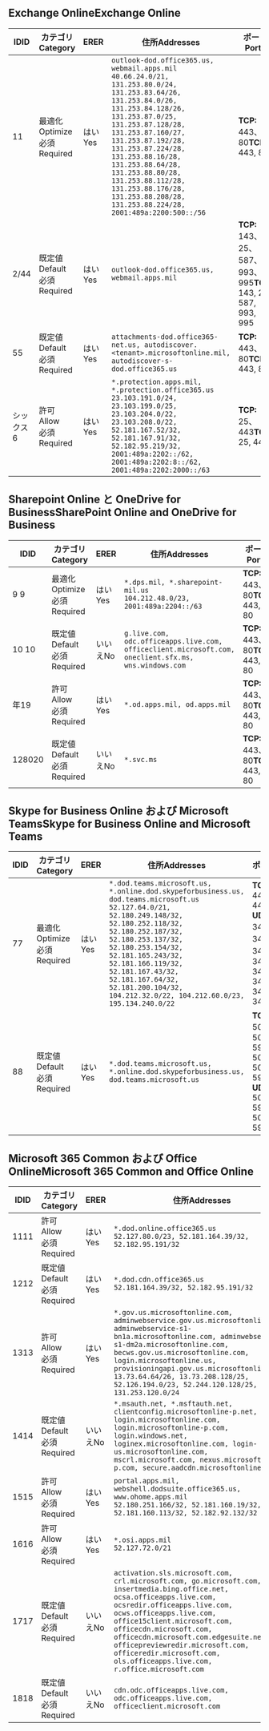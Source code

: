 <!--THIS FILE IS AUTOMATICALLY GENERATED. MANUAL CHANGES WILL BE OVERWRITTEN.-->
<!--Please contact the Office 365 Endpoints team with any questions.-->
<!--USGovDoD endpoints version 2019052800-->
<!--File generated 2019-05-28 11:00:08.3286-->

## <a name="exchange-online"></a><span data-ttu-id="00d07-101">Exchange Online</span><span class="sxs-lookup"><span data-stu-id="00d07-101">Exchange Online</span></span>

<span data-ttu-id="00d07-102">ID</span><span class="sxs-lookup"><span data-stu-id="00d07-102">ID</span></span> | <span data-ttu-id="00d07-103">カテゴリ</span><span class="sxs-lookup"><span data-stu-id="00d07-103">Category</span></span> | <span data-ttu-id="00d07-104">ER</span><span class="sxs-lookup"><span data-stu-id="00d07-104">ER</span></span> | <span data-ttu-id="00d07-105">住所</span><span class="sxs-lookup"><span data-stu-id="00d07-105">Addresses</span></span> | <span data-ttu-id="00d07-106">ポート</span><span class="sxs-lookup"><span data-stu-id="00d07-106">Ports</span></span>
-- | -------------------- | --- | ---------------------------------------------------------------------------------------------------------------------------------------------------------------------------------------------------------------------------------------------------------------------------------------------------------------------------------------------------------------------------------------------- | -------------------------------
<span data-ttu-id="00d07-107">1</span><span class="sxs-lookup"><span data-stu-id="00d07-107">1</span></span> | <span data-ttu-id="00d07-108">最適化</span><span class="sxs-lookup"><span data-stu-id="00d07-108">Optimize</span></span><BR><span data-ttu-id="00d07-109">必須</span><span class="sxs-lookup"><span data-stu-id="00d07-109">Required</span></span> | <span data-ttu-id="00d07-110">はい</span><span class="sxs-lookup"><span data-stu-id="00d07-110">Yes</span></span> | `outlook-dod.office365.us, webmail.apps.mil`<BR>`40.66.24.0/21, 131.253.80.0/24, 131.253.83.64/26, 131.253.84.0/26, 131.253.84.128/26, 131.253.87.0/25, 131.253.87.128/28, 131.253.87.160/27, 131.253.87.192/28, 131.253.87.224/28, 131.253.88.16/28, 131.253.88.64/28, 131.253.88.80/28, 131.253.88.112/28, 131.253.88.176/28, 131.253.88.208/28, 131.253.88.224/28, 2001:489a:2200:500::/56` | <span data-ttu-id="00d07-111">**TCP:** 443、80</span><span class="sxs-lookup"><span data-stu-id="00d07-111">**TCP:** 443, 80</span></span>
<span data-ttu-id="00d07-112">2/4</span><span class="sxs-lookup"><span data-stu-id="00d07-112">4</span></span> | <span data-ttu-id="00d07-113">既定値</span><span class="sxs-lookup"><span data-stu-id="00d07-113">Default</span></span><BR><span data-ttu-id="00d07-114">必須</span><span class="sxs-lookup"><span data-stu-id="00d07-114">Required</span></span> | <span data-ttu-id="00d07-115">はい</span><span class="sxs-lookup"><span data-stu-id="00d07-115">Yes</span></span> | `outlook-dod.office365.us, webmail.apps.mil` | <span data-ttu-id="00d07-116">**TCP:** 143、25、587、993、995</span><span class="sxs-lookup"><span data-stu-id="00d07-116">**TCP:** 143, 25, 587, 993, 995</span></span>
<span data-ttu-id="00d07-117">5</span><span class="sxs-lookup"><span data-stu-id="00d07-117">5</span></span> | <span data-ttu-id="00d07-118">既定値</span><span class="sxs-lookup"><span data-stu-id="00d07-118">Default</span></span><BR><span data-ttu-id="00d07-119">必須</span><span class="sxs-lookup"><span data-stu-id="00d07-119">Required</span></span> | <span data-ttu-id="00d07-120">はい</span><span class="sxs-lookup"><span data-stu-id="00d07-120">Yes</span></span> | `attachments-dod.office365-net.us, autodiscover.<tenant>.microsoftonline.mil, autodiscover-s-dod.office365.us` | <span data-ttu-id="00d07-121">**TCP:** 443、80</span><span class="sxs-lookup"><span data-stu-id="00d07-121">**TCP:** 443, 80</span></span>
<span data-ttu-id="00d07-122">シックス</span><span class="sxs-lookup"><span data-stu-id="00d07-122">6</span></span> | <span data-ttu-id="00d07-123">許可</span><span class="sxs-lookup"><span data-stu-id="00d07-123">Allow</span></span><BR><span data-ttu-id="00d07-124">必須</span><span class="sxs-lookup"><span data-stu-id="00d07-124">Required</span></span> | <span data-ttu-id="00d07-125">はい</span><span class="sxs-lookup"><span data-stu-id="00d07-125">Yes</span></span> | `*.protection.apps.mil, *.protection.office365.us`<BR>`23.103.191.0/24, 23.103.199.0/25, 23.103.204.0/22, 23.103.208.0/22, 52.181.167.52/32, 52.181.167.91/32, 52.182.95.219/32, 2001:489a:2202::/62, 2001:489a:2202:8::/62, 2001:489a:2202:2000::/63` | <span data-ttu-id="00d07-126">**TCP:** 25、443</span><span class="sxs-lookup"><span data-stu-id="00d07-126">**TCP:** 25, 443</span></span>

## <a name="sharepoint-online-and-onedrive-for-business"></a><span data-ttu-id="00d07-127">Sharepoint Online と OneDrive for Business</span><span class="sxs-lookup"><span data-stu-id="00d07-127">SharePoint Online and OneDrive for Business</span></span>

<span data-ttu-id="00d07-128">ID</span><span class="sxs-lookup"><span data-stu-id="00d07-128">ID</span></span> | <span data-ttu-id="00d07-129">カテゴリ</span><span class="sxs-lookup"><span data-stu-id="00d07-129">Category</span></span> | <span data-ttu-id="00d07-130">ER</span><span class="sxs-lookup"><span data-stu-id="00d07-130">ER</span></span> | <span data-ttu-id="00d07-131">住所</span><span class="sxs-lookup"><span data-stu-id="00d07-131">Addresses</span></span> | <span data-ttu-id="00d07-132">ポート</span><span class="sxs-lookup"><span data-stu-id="00d07-132">Ports</span></span>
-- | -------------------- | --- | ---------------------------------------------------------------------------------------------------- | ----------------
<span data-ttu-id="00d07-133">9 </span><span class="sxs-lookup"><span data-stu-id="00d07-133">9</span></span> | <span data-ttu-id="00d07-134">最適化</span><span class="sxs-lookup"><span data-stu-id="00d07-134">Optimize</span></span><BR><span data-ttu-id="00d07-135">必須</span><span class="sxs-lookup"><span data-stu-id="00d07-135">Required</span></span> | <span data-ttu-id="00d07-136">はい</span><span class="sxs-lookup"><span data-stu-id="00d07-136">Yes</span></span> | `*.dps.mil, *.sharepoint-mil.us`<BR>`104.212.48.0/23, 2001:489a:2204::/63` | <span data-ttu-id="00d07-137">**TCP:** 443、80</span><span class="sxs-lookup"><span data-stu-id="00d07-137">**TCP:** 443, 80</span></span>
<span data-ttu-id="00d07-138">10 </span><span class="sxs-lookup"><span data-stu-id="00d07-138">10</span></span> | <span data-ttu-id="00d07-139">既定値</span><span class="sxs-lookup"><span data-stu-id="00d07-139">Default</span></span><BR><span data-ttu-id="00d07-140">必須</span><span class="sxs-lookup"><span data-stu-id="00d07-140">Required</span></span> | <span data-ttu-id="00d07-141">いいえ</span><span class="sxs-lookup"><span data-stu-id="00d07-141">No</span></span> | `g.live.com, odc.officeapps.live.com, officeclient.microsoft.com, oneclient.sfx.ms, wns.windows.com` | <span data-ttu-id="00d07-142">**TCP:** 443、80</span><span class="sxs-lookup"><span data-stu-id="00d07-142">**TCP:** 443, 80</span></span>
<span data-ttu-id="00d07-143">年</span><span class="sxs-lookup"><span data-stu-id="00d07-143">19</span></span> | <span data-ttu-id="00d07-144">許可</span><span class="sxs-lookup"><span data-stu-id="00d07-144">Allow</span></span><BR><span data-ttu-id="00d07-145">必須</span><span class="sxs-lookup"><span data-stu-id="00d07-145">Required</span></span> | <span data-ttu-id="00d07-146">はい</span><span class="sxs-lookup"><span data-stu-id="00d07-146">Yes</span></span> | `*.od.apps.mil, od.apps.mil` | <span data-ttu-id="00d07-147">**TCP:** 443、80</span><span class="sxs-lookup"><span data-stu-id="00d07-147">**TCP:** 443, 80</span></span>
<span data-ttu-id="00d07-148">1280</span><span class="sxs-lookup"><span data-stu-id="00d07-148">20</span></span> | <span data-ttu-id="00d07-149">既定値</span><span class="sxs-lookup"><span data-stu-id="00d07-149">Default</span></span><BR><span data-ttu-id="00d07-150">必須</span><span class="sxs-lookup"><span data-stu-id="00d07-150">Required</span></span> | <span data-ttu-id="00d07-151">いいえ</span><span class="sxs-lookup"><span data-stu-id="00d07-151">No</span></span> | `*.svc.ms` | <span data-ttu-id="00d07-152">**TCP:** 443、80</span><span class="sxs-lookup"><span data-stu-id="00d07-152">**TCP:** 443, 80</span></span>

## <a name="skype-for-business-online-and-microsoft-teams"></a><span data-ttu-id="00d07-153">Skype for Business Online および Microsoft Teams</span><span class="sxs-lookup"><span data-stu-id="00d07-153">Skype for Business Online and Microsoft Teams</span></span>

<span data-ttu-id="00d07-154">ID</span><span class="sxs-lookup"><span data-stu-id="00d07-154">ID</span></span> | <span data-ttu-id="00d07-155">カテゴリ</span><span class="sxs-lookup"><span data-stu-id="00d07-155">Category</span></span> | <span data-ttu-id="00d07-156">ER</span><span class="sxs-lookup"><span data-stu-id="00d07-156">ER</span></span> | <span data-ttu-id="00d07-157">住所</span><span class="sxs-lookup"><span data-stu-id="00d07-157">Addresses</span></span> | <span data-ttu-id="00d07-158">ポート</span><span class="sxs-lookup"><span data-stu-id="00d07-158">Ports</span></span>
-- | -------------------- | --- | -------------------------------------------------------------------------------------------------------------------------------------------------------------------------------------------------------------------------------------------------------------------------------------------------------------------------------------------------------- | --------------------------------------------------
<span data-ttu-id="00d07-159">7</span><span class="sxs-lookup"><span data-stu-id="00d07-159">7</span></span> | <span data-ttu-id="00d07-160">最適化</span><span class="sxs-lookup"><span data-stu-id="00d07-160">Optimize</span></span><BR><span data-ttu-id="00d07-161">必須</span><span class="sxs-lookup"><span data-stu-id="00d07-161">Required</span></span> | <span data-ttu-id="00d07-162">はい</span><span class="sxs-lookup"><span data-stu-id="00d07-162">Yes</span></span> | `*.dod.teams.microsoft.us, *.online.dod.skypeforbusiness.us, dod.teams.microsoft.us`<BR>`52.127.64.0/21, 52.180.249.148/32, 52.180.252.118/32, 52.180.252.187/32, 52.180.253.137/32, 52.180.253.154/32, 52.181.165.243/32, 52.181.166.119/32, 52.181.167.43/32, 52.181.167.64/32, 52.181.200.104/32, 104.212.32.0/22, 104.212.60.0/23, 195.134.240.0/22` | <span data-ttu-id="00d07-163">**TCP:** 443</span><span class="sxs-lookup"><span data-stu-id="00d07-163">**TCP:** 443</span></span><BR><span data-ttu-id="00d07-164">**UDP:** 3478、3479、3480、3481</span><span class="sxs-lookup"><span data-stu-id="00d07-164">**UDP:** 3478, 3479, 3480, 3481</span></span>
<span data-ttu-id="00d07-165">8</span><span class="sxs-lookup"><span data-stu-id="00d07-165">8</span></span> | <span data-ttu-id="00d07-166">既定値</span><span class="sxs-lookup"><span data-stu-id="00d07-166">Default</span></span><BR><span data-ttu-id="00d07-167">必須</span><span class="sxs-lookup"><span data-stu-id="00d07-167">Required</span></span> | <span data-ttu-id="00d07-168">はい</span><span class="sxs-lookup"><span data-stu-id="00d07-168">Yes</span></span> | `*.dod.teams.microsoft.us, *.online.dod.skypeforbusiness.us, dod.teams.microsoft.us` | <span data-ttu-id="00d07-169">**TCP:** 5061、50000-59999</span><span class="sxs-lookup"><span data-stu-id="00d07-169">**TCP:** 5061, 50000-59999</span></span><BR><span data-ttu-id="00d07-170">**UDP:** 50000-59999</span><span class="sxs-lookup"><span data-stu-id="00d07-170">**UDP:** 50000-59999</span></span>

## <a name="microsoft-365-common-and-office-online"></a><span data-ttu-id="00d07-171">Microsoft 365 Common および Office Online</span><span class="sxs-lookup"><span data-stu-id="00d07-171">Microsoft 365 Common and Office Online</span></span>

<span data-ttu-id="00d07-172">ID</span><span class="sxs-lookup"><span data-stu-id="00d07-172">ID</span></span> | <span data-ttu-id="00d07-173">カテゴリ</span><span class="sxs-lookup"><span data-stu-id="00d07-173">Category</span></span> | <span data-ttu-id="00d07-174">ER</span><span class="sxs-lookup"><span data-stu-id="00d07-174">ER</span></span> | <span data-ttu-id="00d07-175">住所</span><span class="sxs-lookup"><span data-stu-id="00d07-175">Addresses</span></span> | <span data-ttu-id="00d07-176">ポート</span><span class="sxs-lookup"><span data-stu-id="00d07-176">Ports</span></span>
-- | ------------------- | --- | ---------------------------------------------------------------------------------------------------------------------------------------------------------------------------------------------------------------------------------------------------------------------------------------------------------------------------------------------------------------------------------------------- | ----------------
<span data-ttu-id="00d07-177">11</span><span class="sxs-lookup"><span data-stu-id="00d07-177">11</span></span> | <span data-ttu-id="00d07-178">許可</span><span class="sxs-lookup"><span data-stu-id="00d07-178">Allow</span></span><BR><span data-ttu-id="00d07-179">必須</span><span class="sxs-lookup"><span data-stu-id="00d07-179">Required</span></span> | <span data-ttu-id="00d07-180">はい</span><span class="sxs-lookup"><span data-stu-id="00d07-180">Yes</span></span> | `*.dod.online.office365.us`<BR>`52.127.80.0/23, 52.181.164.39/32, 52.182.95.191/32` | <span data-ttu-id="00d07-181">**TCP:** 443</span><span class="sxs-lookup"><span data-stu-id="00d07-181">**TCP:** 443</span></span>
<span data-ttu-id="00d07-182">12</span><span class="sxs-lookup"><span data-stu-id="00d07-182">12</span></span> | <span data-ttu-id="00d07-183">既定値</span><span class="sxs-lookup"><span data-stu-id="00d07-183">Default</span></span><BR><span data-ttu-id="00d07-184">必須</span><span class="sxs-lookup"><span data-stu-id="00d07-184">Required</span></span> | <span data-ttu-id="00d07-185">はい</span><span class="sxs-lookup"><span data-stu-id="00d07-185">Yes</span></span> | `*.dod.cdn.office365.us`<BR>`52.181.164.39/32, 52.182.95.191/32` | <span data-ttu-id="00d07-186">**TCP:** 443</span><span class="sxs-lookup"><span data-stu-id="00d07-186">**TCP:** 443</span></span>
<span data-ttu-id="00d07-187">13</span><span class="sxs-lookup"><span data-stu-id="00d07-187">13</span></span> | <span data-ttu-id="00d07-188">許可</span><span class="sxs-lookup"><span data-stu-id="00d07-188">Allow</span></span><BR><span data-ttu-id="00d07-189">必須</span><span class="sxs-lookup"><span data-stu-id="00d07-189">Required</span></span> | <span data-ttu-id="00d07-190">はい</span><span class="sxs-lookup"><span data-stu-id="00d07-190">Yes</span></span> | `*.gov.us.microsoftonline.com, adminwebservice.gov.us.microsoftonline.com, adminwebservice-s1-bn1a.microsoftonline.com, adminwebservice-s1-dm2a.microsoftonline.com, becws.gov.us.microsoftonline.com, login.microsoftonline.us, provisioningapi.gov.us.microsoftonline.com`<BR>`13.73.64.64/26, 13.73.208.128/25, 52.126.194.0/23, 52.244.120.128/25, 131.253.120.0/24` | <span data-ttu-id="00d07-191">**TCP:** 443</span><span class="sxs-lookup"><span data-stu-id="00d07-191">**TCP:** 443</span></span>
<span data-ttu-id="00d07-192">14</span><span class="sxs-lookup"><span data-stu-id="00d07-192">14</span></span> | <span data-ttu-id="00d07-193">既定値</span><span class="sxs-lookup"><span data-stu-id="00d07-193">Default</span></span><BR><span data-ttu-id="00d07-194">必須</span><span class="sxs-lookup"><span data-stu-id="00d07-194">Required</span></span> | <span data-ttu-id="00d07-195">いいえ</span><span class="sxs-lookup"><span data-stu-id="00d07-195">No</span></span> | `*.msauth.net, *.msftauth.net, clientconfig.microsoftonline-p.net, login.microsoftonline.com, login.microsoftonline-p.com, login.windows.net, loginex.microsoftonline.com, login-us.microsoftonline.com, mscrl.microsoft.com, nexus.microsoftonline-p.com, secure.aadcdn.microsoftonline-p.com` | <span data-ttu-id="00d07-196">**TCP:** 443</span><span class="sxs-lookup"><span data-stu-id="00d07-196">**TCP:** 443</span></span>
<span data-ttu-id="00d07-197">15</span><span class="sxs-lookup"><span data-stu-id="00d07-197">15</span></span> | <span data-ttu-id="00d07-198">許可</span><span class="sxs-lookup"><span data-stu-id="00d07-198">Allow</span></span><BR><span data-ttu-id="00d07-199">必須</span><span class="sxs-lookup"><span data-stu-id="00d07-199">Required</span></span> | <span data-ttu-id="00d07-200">はい</span><span class="sxs-lookup"><span data-stu-id="00d07-200">Yes</span></span> | `portal.apps.mil, webshell.dodsuite.office365.us, www.ohome.apps.mil`<BR>`52.180.251.166/32, 52.181.160.19/32, 52.181.160.113/32, 52.182.92.132/32` | <span data-ttu-id="00d07-201">**TCP:** 443</span><span class="sxs-lookup"><span data-stu-id="00d07-201">**TCP:** 443</span></span>
<span data-ttu-id="00d07-202">16</span><span class="sxs-lookup"><span data-stu-id="00d07-202">16</span></span> | <span data-ttu-id="00d07-203">許可</span><span class="sxs-lookup"><span data-stu-id="00d07-203">Allow</span></span><BR><span data-ttu-id="00d07-204">必須</span><span class="sxs-lookup"><span data-stu-id="00d07-204">Required</span></span> | <span data-ttu-id="00d07-205">はい</span><span class="sxs-lookup"><span data-stu-id="00d07-205">Yes</span></span> | `*.osi.apps.mil`<BR>`52.127.72.0/21` | <span data-ttu-id="00d07-206">**TCP:** 443</span><span class="sxs-lookup"><span data-stu-id="00d07-206">**TCP:** 443</span></span>
<span data-ttu-id="00d07-207">17</span><span class="sxs-lookup"><span data-stu-id="00d07-207">17</span></span> | <span data-ttu-id="00d07-208">既定値</span><span class="sxs-lookup"><span data-stu-id="00d07-208">Default</span></span><BR><span data-ttu-id="00d07-209">必須</span><span class="sxs-lookup"><span data-stu-id="00d07-209">Required</span></span> | <span data-ttu-id="00d07-210">いいえ</span><span class="sxs-lookup"><span data-stu-id="00d07-210">No</span></span> | `activation.sls.microsoft.com, crl.microsoft.com, go.microsoft.com, insertmedia.bing.office.net, ocsa.officeapps.live.com, ocsredir.officeapps.live.com, ocws.officeapps.live.com, office15client.microsoft.com, officecdn.microsoft.com, officecdn.microsoft.com.edgesuite.net, officepreviewredir.microsoft.com, officeredir.microsoft.com, ols.officeapps.live.com, r.office.microsoft.com` | <span data-ttu-id="00d07-211">**TCP:** 443、80</span><span class="sxs-lookup"><span data-stu-id="00d07-211">**TCP:** 443, 80</span></span>
<span data-ttu-id="00d07-212">18</span><span class="sxs-lookup"><span data-stu-id="00d07-212">18</span></span> | <span data-ttu-id="00d07-213">既定値</span><span class="sxs-lookup"><span data-stu-id="00d07-213">Default</span></span><BR><span data-ttu-id="00d07-214">必須</span><span class="sxs-lookup"><span data-stu-id="00d07-214">Required</span></span> | <span data-ttu-id="00d07-215">いいえ</span><span class="sxs-lookup"><span data-stu-id="00d07-215">No</span></span> | `cdn.odc.officeapps.live.com, odc.officeapps.live.com, officeclient.microsoft.com` | <span data-ttu-id="00d07-216">**TCP:** 443、80</span><span class="sxs-lookup"><span data-stu-id="00d07-216">**TCP:** 443, 80</span></span>
